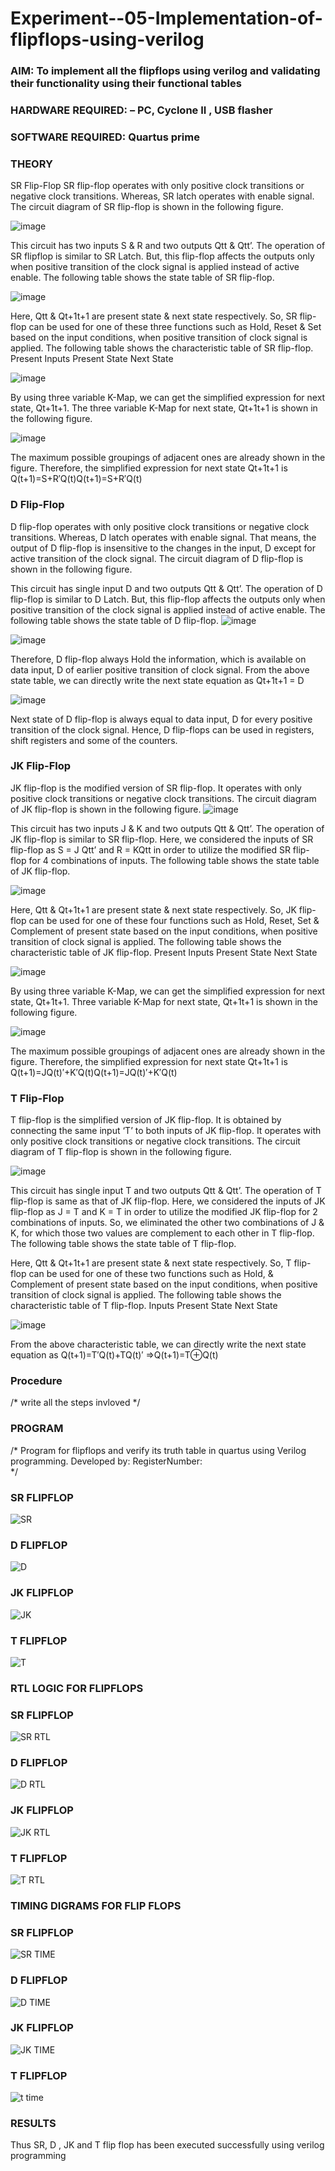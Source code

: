 # Experiment--05-Implementation-of-flipflops-using-verilog
### AIM: To implement all the flipflops using verilog and validating their functionality using their functional tables
### HARDWARE REQUIRED:  – PC, Cyclone II , USB flasher
### SOFTWARE REQUIRED:   Quartus prime
### THEORY 
SR Flip-Flop
SR flip-flop operates with only positive clock transitions or negative clock transitions. Whereas, SR latch operates with enable signal. The circuit diagram of SR flip-flop is shown in the following figure.

![image](https://user-images.githubusercontent.com/36288975/167910294-bb550548-b1dc-4cba-9044-31d9037d476b.png)

 
This circuit has two inputs S & R and two outputs Qtt & Qtt’. The operation of SR flipflop is similar to SR Latch. But, this flip-flop affects the outputs only when positive transition of the clock signal is applied instead of active enable.
The following table shows the state table of SR flip-flop.


![image](https://user-images.githubusercontent.com/36288975/167910648-ced88e69-869c-42e2-9718-a285a3902446.png)


Here, Qtt & Qt+1t+1 are present state & next state respectively. So, SR flip-flop can be used for one of these three functions such as Hold, Reset & Set based on the input conditions, when positive transition of clock signal is applied. The following table shows the characteristic table of SR flip-flop.
Present Inputs	Present State	Next State


![image](https://user-images.githubusercontent.com/36288975/167908180-5fc9d589-1cb5-41f5-b2c8-927e04f5f387.png)

By using three variable K-Map, we can get the simplified expression for next state, Qt+1t+1. The three variable K-Map for next state, Qt+1t+1 is shown in the following figure.

![image](https://user-images.githubusercontent.com/36288975/167908214-25b30a54-db20-4bcb-9385-5f93a1982a09.png)

 
The maximum possible groupings of adjacent ones are already shown in the figure. Therefore, the simplified expression for next state Qt+1t+1 is
Q(t+1)=S+R′Q(t)Q(t+1)=S+R′Q(t)


### D Flip-Flop
D flip-flop operates with only positive clock transitions or negative clock transitions. Whereas, D latch operates with enable signal. That means, the output of D flip-flop is insensitive to the changes in the input, D except for active transition of the clock signal. The circuit diagram of D flip-flop is shown in the following figure.
 
This circuit has single input D and two outputs Qtt & Qtt’. The operation of D flip-flop is similar to D Latch. But, this flip-flop affects the outputs only when positive transition of the clock signal is applied instead of active enable.
The following table shows the state table of D flip-flop.
![image](https://user-images.githubusercontent.com/36288975/167908342-e03f0cbb-5958-43bb-b74a-5e3ec2341675.png)

![image](https://user-images.githubusercontent.com/36288975/167910325-aeef0739-0a54-40e2-bebd-6f5fa0cad10e.png)



Therefore, D flip-flop always Hold the information, which is available on data input, D of earlier positive transition of clock signal. From the above state table, we can directly write the next state equation as
Qt+1t+1 = D



![image](https://user-images.githubusercontent.com/36288975/167908850-d39d07ba-7f9d-490a-b9f2-274e189fd047.png)

Next state of D flip-flop is always equal to data input, D for every positive transition of the clock signal. Hence, D flip-flops can be used in registers, shift registers and some of the counters.


### JK Flip-Flop
JK flip-flop is the modified version of SR flip-flop. It operates with only positive clock transitions or negative clock transitions. The circuit diagram of JK flip-flop is shown in the following figure.
![image](https://user-images.githubusercontent.com/36288975/167910378-d2d984a7-2815-4d17-8c41-ee4bdf59ec24.png) 

 
This circuit has two inputs J & K and two outputs Qtt & Qtt’. The operation of JK flip-flop is similar to SR flip-flop. Here, we considered the inputs of SR flip-flop as S = J Qtt’ and R = KQtt in order to utilize the modified SR flip-flop for 4 combinations of inputs.
The following table shows the state table of JK flip-flop.


![image](https://user-images.githubusercontent.com/36288975/167908575-59c35afb-50d3-46a2-888c-47478a3179d5.png)

Here, Qtt & Qt+1t+1 are present state & next state respectively. So, JK flip-flop can be used for one of these four functions such as Hold, Reset, Set & Complement of present state based on the input conditions, when positive transition of clock signal is applied. The following table shows the characteristic table of JK flip-flop.
Present Inputs	Present State	Next State

![image](https://user-images.githubusercontent.com/36288975/167908664-c854ffe9-0bd3-44c2-bfa6-e53928181c69.png)


By using three variable K-Map, we can get the simplified expression for next state, Qt+1t+1. Three variable K-Map for next state, Qt+1t+1 is shown in the following figure.
 
 
 ![image](https://user-images.githubusercontent.com/36288975/167908688-fa93c3e9-8323-4864-947d-c11d163d5a90.png)

The maximum possible groupings of adjacent ones are already shown in the figure. Therefore, the simplified expression for next state Qt+1t+1 is
Q(t+1)=JQ(t)′+K′Q(t)Q(t+1)=JQ(t)′+K′Q(t)



### T Flip-Flop
T flip-flop is the simplified version of JK flip-flop. It is obtained by connecting the same input ‘T’ to both inputs of JK flip-flop. It operates with only positive clock transitions or negative clock transitions. The circuit diagram of T flip-flop is shown in the following figure.

![image](https://user-images.githubusercontent.com/36288975/167911534-5f3c445d-bc68-46e2-9a9c-7efce5febc60.png)



This circuit has single input T and two outputs Qtt & Qtt’. The operation of T flip-flop is same as that of JK flip-flop. Here, we considered the inputs of JK flip-flop as J = T and K = T in order to utilize the modified JK flip-flop for 2 combinations of inputs. So, we eliminated the other two combinations of J & K, for which those two values are complement to each other in T flip-flop.
The following table shows the state table of T flip-flop.



Here, Qtt & Qt+1t+1 are present state & next state respectively. So, T flip-flop can be used for one of these two functions such as Hold, & Complement of present state based on the input conditions, when positive transition of clock signal is applied. The following table shows the characteristic table of T flip-flop.
Inputs	Present State	Next State


![image](https://user-images.githubusercontent.com/36288975/167909015-53aa9450-3f28-4202-887a-79d88228f8a0.png)

From the above characteristic table, we can directly write the next state equation as
Q(t+1)=T′Q(t)+TQ(t)′
⇒Q(t+1)=T⊕Q(t)

### Procedure
/* write all the steps invloved */



### PROGRAM 
/*
Program for flipflops  and verify its truth table in quartus using Verilog programming.
Developed by: 
RegisterNumber:  
*/
### SR FLIPFLOP
![SR](https://github.com/RANJANKUMAR007/Experiment--05-Implementation-of-flipflops-using-verilog/assets/152128740/484ba255-0f12-4b66-9605-f78c531df19d)

### D FLIPFLOP
![D](https://github.com/RANJANKUMAR007/Experiment--05-Implementation-of-flipflops-using-verilog/assets/152128740/deee825b-b51d-4233-a35f-35fff500e6da)

### JK FLIPFLOP
![JK](https://github.com/RANJANKUMAR007/Experiment--05-Implementation-of-flipflops-using-verilog/assets/152128740/89f3c9df-77bd-4d86-974c-2fdc18de1df8)

### T FLIPFLOP
![T](https://github.com/RANJANKUMAR007/Experiment--05-Implementation-of-flipflops-using-verilog/assets/152128740/871c1c32-b4ce-419d-9388-6e6aa03fb967)

### RTL LOGIC FOR FLIPFLOPS 

### SR FLIPFLOP
![SR RTL](https://github.com/RANJANKUMAR007/Experiment--05-Implementation-of-flipflops-using-verilog/assets/152128740/b9dd0006-7a10-4867-90a3-62a2ea827a83)

### D FLIPFLOP
![D RTL](https://github.com/RANJANKUMAR007/Experiment--05-Implementation-of-flipflops-using-verilog/assets/152128740/2c803535-b97c-4510-9a53-41d7d81311bb)

### JK FLIPFLOP
![JK RTL](https://github.com/RANJANKUMAR007/Experiment--05-Implementation-of-flipflops-using-verilog/assets/152128740/9fa75600-b48d-47ad-a6a8-c81999707125)

### T FLIPFLOP
![T RTL](https://github.com/RANJANKUMAR007/Experiment--05-Implementation-of-flipflops-using-verilog/assets/152128740/f63ed0ef-6dcf-4fff-85ac-2132fc6d84cc)

### TIMING DIGRAMS FOR FLIP FLOPS 

### SR FLIPFLOP
![SR TIME](https://github.com/RANJANKUMAR007/Experiment--05-Implementation-of-flipflops-using-verilog/assets/152128740/3ffe7570-20b8-4313-9677-c1afe8d05ac9)

### D FLIPFLOP
![D TIME](https://github.com/RANJANKUMAR007/Experiment--05-Implementation-of-flipflops-using-verilog/assets/152128740/20108fcc-30c2-4222-8c92-006e447cc85e)

### JK FLIPFLOP
![JK TIME](https://github.com/RANJANKUMAR007/Experiment--05-Implementation-of-flipflops-using-verilog/assets/152128740/0c5b7bb7-4a01-41f9-bf59-fc911f309d28)

### T FLIPFLOP
![t time](https://github.com/RANJANKUMAR007/Experiment--05-Implementation-of-flipflops-using-verilog/assets/152128740/24fbb53e-edbf-423a-b702-0d8a577839f0)

### RESULTS 
Thus SR, D , JK and T flip flop has been executed successfully using verilog programming
